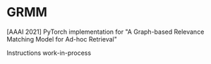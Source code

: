 # GRMM
[AAAI 2021] PyTorch implementation for "A Graph-based Relevance Matching Model for Ad-hoc Retrieval"

Instructions work-in-process
